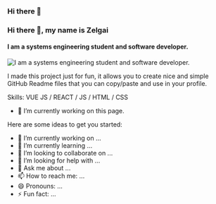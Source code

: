 ### Hi there 👋

<!--
**Zelgai123/Zelgai123** is a ✨ _special_ ✨ repository because its `README.md` (this file) appears on your GitHub profile. -->
### Hi there 👋, my name is Zelgai
#### I am a systems engineering student and software developer.
![I am a systems engineering student and software developer.](https://arturssmirnovs.github.io/github-profile-readme-generator/images/banner.png)

I made this project just for fun, it allows you to create nice and simple GitHub Readme files that you can copy/paste and use in your profile.

Skills: VUE JS / REACT / JS / HTML / CSS

- 🔭 I’m currently working on this page. 





Here are some ideas to get you started:

- 🔭 I’m currently working on ...
- 🌱 I’m currently learning ...
- 👯 I’m looking to collaborate on ...
- 🤔 I’m looking for help with ...
- 💬 Ask me about ...
- 📫 How to reach me: ...
- 😄 Pronouns: ...
- ⚡ Fun fact: ...

